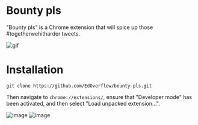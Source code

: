 # Bounty pls

"Bounty pls" is a Chrome extension that will spice up those #togetherwehitharder tweets. 

![gif](https://camo.githubusercontent.com/260455ebb8997e6ed7958e36df49fbea314aafc0/68747470733a2f2f6d656469612e67697068792e636f6d2f6d656469612f5a794e5146715a4c46556872322f67697068792e676966)

# Installation

```
git clone https://github.com/EdOverflow/bounty-pls.git
```

Then navigate to `chrome://extensions/`, ensure that "Developer mode" has been activated, and then select "Load unpacked extension...".

![image](https://user-images.githubusercontent.com/18099289/35337793-5f05d7e4-011c-11e8-8a64-e608fbf36126.png)
![image](https://user-images.githubusercontent.com/18099289/35337816-6b862d16-011c-11e8-9ccd-6036df8db5c8.png)
